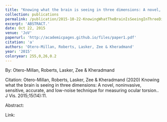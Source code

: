 ```yaml
---
title: "Knowing what the brain is seeing in three dimensions: A novel, noninvasive, sensitive, accurate, and low-noise technique for measuring ocular torsion."
collection: publications
permalink: /publication/2015-10-22-KnowingWhatTheBrainIsSeeingInThreeDimensions_ANovel_Noninvasive
excerpt: 'ABSTRACT.'
date: Oct 22, 2015
venue: 'JoV'
paperurl: 'http://academicpages.github.io/files/paper1.pdf'
citation: 'a'
authors: 'Otero-Millan, Roberts, Lasker, Zee & Kheradmand'
year: '2015'
coloryear: 255,0,26,0.2
---
```


By: Otero-Millan, Roberts, Lasker, Zee & Kheradmand

Citation: Otero-Millan, Roberts, Lasker, Zee & Kheradmand (2020) Knowing what the brain is seeing in three dimensions: A novel, noninvasive, sensitive, accurate, and low-noise technique for measuring ocular torsion.. J Vis\. 2015;15\(14):11\. 

Abstract: 

Link: 
